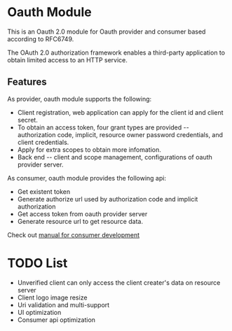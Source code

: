 Oauth Module
============

This is an Oauth 2.0 module for Oauth provider and consumer based according to RFC6749.

The OAuth 2.0 authorization framework enables a third-party application to obtain limited access to an HTTP service.


Features
---------
As provider, oauth module supports the following:
- Client registration, web application can apply for the client id and client secret.
- To obtain an access token, four grant types are provided -- authorization code, implicit, resource owner password credentials, and client credentials.
- Apply for extra scopes to obtain more infomation.
- Back end -- client and scope management, configurations of oauth provider server.

As consumer, oauth module provides the following api:
- Get existent token
- Generate authorize url used by authorization code and implicit authorization
- Get access token from oauth provider server
- Generate resource url to get resource data.

Check out [manual for consumer development](https://github.com/jixingyu/oauth/tree/master/oauth/doc)

TODO List
=========
- Unverified client can only access the client creater's data on resource server
- Client logo image resize
- Uri validation and multi-support
- UI optimization
- Consumer api optimization
